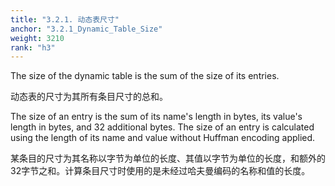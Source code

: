 ```yaml
---
title: "3.2.1. 动态表尺寸"
anchor: "3.2.1_Dynamic_Table_Size"
weight: 3210
rank: "h3"
---
```


The size of the dynamic table is the sum of the size of its entries.

动态表的尺寸为其所有条目尺寸的总和。

The size of an entry is the sum of its name's length in bytes, its value's length in bytes, and 32 additional bytes. The size of an entry is calculated using the length of its name and value without Huffman encoding applied.

某条目的尺寸为其名称以字节为单位的长度、其值以字节为单位的长度，和额外的32字节之和。计算条目尺寸时使用的是未经过哈夫曼编码的名称和值的长度。
